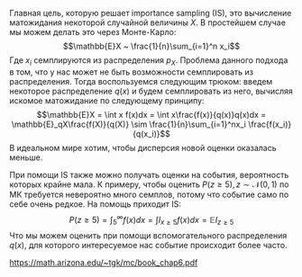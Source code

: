 Главная цель, которую решает importance sampling (IS), это вычисление матожидания некоторой случайной величины $X$. В простейшем случае мы можем делать это через Монте-Карло:
$$\mathbb{E}X ~ \frac{1}{n}\sum_{i=1}^n x_i$$
Где $x_i$ семплируются из распределения $p_X$. Проблема данного подхода в том, что у нас может не быть возможности семплировать из распределения. Тогда воспользуемся следующим трюком:  введем некоторое распределение $q(x)$ и будем семплировать из него, вычисляя искомое матожидание по следующему принципу:
$$\mathbb{E}X = \int x f(x)dx = \int x\frac{f(x)}{q(x)}q(x)dx = \mathbb{E}_qX\frac{f(X)}{q(X)} \sim \frac{1}{n}\sum_{i=1}^nx_i \frac{f(x_i)}{q(x_i)}$$
В идеальном мире хотим, чтобы дисперсия новой оценки оказалась меньше.

 При помощи IS также можно получать оценки на события, вероятность которых крайне мала. К примеру, чтобы оценить $P(z \ge 5), z \sim \mathcal{N}(0, 1)$ по МК требуется невероятно много семплов, потому что событие само по себе очень редкое. На помощь приходит IS:
 $$
 P(z \ge 5) = \int_5^\infty f(x) dx =\int I_{x \ge 5}f(x)dx = \mathbb{E}I_{z \ge 5}
 $$
 Что мы можем оценить при помощи вспомогательного распределения $q(x)$, для которого интересуемое нас событие происходит более часто.

https://math.arizona.edu/~tgk/mc/book_chap6.pdf 